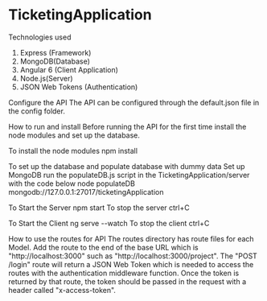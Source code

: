 # TicketingApplication


Technologies used
1.	Express (Framework)
2.	MongoDB(Database)
3.	Angular 6 (Client Application)
4.	Node.js(Server)
5.	JSON Web Tokens (Authentication)

Configure the API
The API can be configured through the default.json file in the config folder.

How to run and install
Before running the API for the first time install the node modules and set up the database.

To install the node modules
npm install

To set up the database and populate database with dummy data
Set up MongoDB
run the populateDB.js script in the TicketingApplication/server with the code below
node populateDB mongodb://127.0.0.1:27017/ticketingApplication

To Start the Server
npm start
To stop the server ctrl+C

To Start the Client
ng serve --watch
To stop the client ctrl+C

How to use the routes for API
The routes directory has route files for each Model. Add the route to the end of the base URL which is "http://localhost:3000" such as "http://localhost:3000/project".
The "POST /login" route will return a JSON Web Token which is needed to access the routes with the authentication middleware function. Once the token is returned by that route, the token should be passed in the request with a header called "x-access-token".

